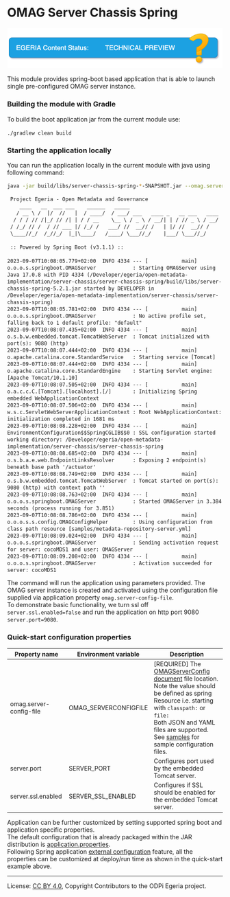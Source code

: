 <!-- SPDX-License-Identifier: CC-BY-4.0 -->
<!-- Copyright Contributors to the ODPi Egeria project.  -->

# OMAG Server Chassis Spring

![egeria-content-status-tech-preview.png](..%2F..%2F..%2Fimages%2Fegeria-content-status-tech-preview.png)

This module provides spring-boot based application that is able to launch single pre-configured OMAG server instance.

### Building the module with Gradle

To build the boot application jar from the current module use:

`./gradlew clean build`

### Starting the application locally

You can run the application locally in the current module with java using following command:

```bash
java -jar build/libs/server-chassis-spring-*-SNAPSHOT.jar --omag.server-config-file=classpath:samples/metadata-repository-server.yml --server.port=9080 --server.ssl.enabled=false
```

```
 Project Egeria - Open Metadata and Governance
    ____   __  ___ ___    ______   _____
   / __ \ /  |/  //   |  / ____/  / ___/ ___   ____ _   __ ___   ____
  / / / // /|_/ // /| | / / __    \__ \ / _ \ / __/| | / // _ \ / __/
 / /_/ // /  / // ___ |/ /_/ /   ___/ //  __// /   | |/ //  __// /
 \____//_/  /_//_/  |_|\____/   /____/ \___//_/    |___/ \___//_/

 :: Powered by Spring Boot (v3.1.1) ::

2023-09-07T10:08:05.779+02:00  INFO 4334 --- [           main] o.o.o.s.springboot.OMAGServer            : Starting OMAGServer using Java 17.0.8 with PID 4334 (/Developer/egeria/open-metadata-implementation/server-chassis/server-chassis-spring/build/libs/server-chassis-spring-5.2.1.jar started by DEVELOPER in /Developer/egeria/open-metadata-implementation/server-chassis/server-chassis-spring)
2023-09-07T10:08:05.781+02:00  INFO 4334 --- [           main] o.o.o.s.springboot.OMAGServer            : No active profile set, falling back to 1 default profile: "default"
2023-09-07T10:08:07.435+02:00  INFO 4334 --- [           main] o.s.b.w.embedded.tomcat.TomcatWebServer  : Tomcat initialized with port(s): 9080 (http)
2023-09-07T10:08:07.444+02:00  INFO 4334 --- [           main] o.apache.catalina.core.StandardService   : Starting service [Tomcat]
2023-09-07T10:08:07.444+02:00  INFO 4334 --- [           main] o.apache.catalina.core.StandardEngine    : Starting Servlet engine: [Apache Tomcat/10.1.10]
2023-09-07T10:08:07.505+02:00  INFO 4334 --- [           main] o.a.c.c.C.[Tomcat].[localhost].[/]       : Initializing Spring embedded WebApplicationContext
2023-09-07T10:08:07.506+02:00  INFO 4334 --- [           main] w.s.c.ServletWebServerApplicationContext : Root WebApplicationContext: initialization completed in 1681 ms
2023-09-07T10:08:08.228+02:00  INFO 4334 --- [           main] EnvironmentConfiguration$$SpringCGLIB$$0 : SSL configuration started working directory: /Developer/egeria/open-metadata-implementation/server-chassis/server-chassis-spring
2023-09-07T10:08:08.685+02:00  INFO 4334 --- [           main] o.s.b.a.e.web.EndpointLinksResolver      : Exposing 2 endpoint(s) beneath base path '/actuator'
2023-09-07T10:08:08.749+02:00  INFO 4334 --- [           main] o.s.b.w.embedded.tomcat.TomcatWebServer  : Tomcat started on port(s): 9080 (http) with context path ''
2023-09-07T10:08:08.763+02:00  INFO 4334 --- [           main] o.o.o.s.springboot.OMAGServer            : Started OMAGServer in 3.384 seconds (process running for 3.851)
2023-09-07T10:08:08.786+02:00  INFO 4334 --- [           main] o.o.o.s.s.config.OMAGConfigHelper        : Using configuration from class path resource [samples/metadata-repository-server.yml]
2023-09-07T10:08:09.024+02:00  INFO 4334 --- [           main] o.o.o.s.springboot.OMAGServer            : Sending activation request for server: cocoMDS1 and user: OMAGServer
2023-09-07T10:08:09.208+02:00  INFO 4334 --- [           main] o.o.o.s.springboot.OMAGServer            : Activation succeeded for server: cocoMDS1

```

The command will run the application using parameters provided. The OMAG server instance is created and activated using the configuration file supplied via application property `omag.server-config-file`. 
<br/>To demonstrate basic functionality, we turn ssl off `server.ssl.enabled=false` and run the application on http port 9080 `server.port=9080`.

### Quick-start configuration properties

| Property name           | Environment variable  | Description                                                                                                                                                                                                                                                                                                                                              |
|-------------------------|-----------------------|----------------------------------------------------------------------------------------------------------------------------------------------------------------------------------------------------------------------------------------------------------------------------------------------------------------------------------------------------------|
| omag.server-config-file | OMAG_SERVERCONFIGFILE | [REQUIRED] The [OMAGServerConfig document](https://egeria-project.org/concepts/configuration-document/) file location. <br/>Note the value should be defined as spring Resource i.e. starting with `classpath:` or `file:` <br/> Both JSON and YAML files are supported. See [samples](src%2Fmain%2Fresources%2Fsamples) for sample configuration files. |
| server.port             | SERVER_PORT           | Configures port used by the embedded Tomcat server.                                                                                                                                                                                                                                                                                                      |
| server.ssl.enabled      | SERVER_SSL_ENABLED    | Configures if SSL should be enabled for the embedded Tomcat server.                                                                                                                                                                                                                                                                                      |

Application can be further customized by setting supported spring boot and application specific properties. 
<br/>The default configuration that is already packaged within the JAR distribution is  [application.properties](src%2Fmain%2Fresources%2Fapplication.properties).
<br/>Following Spring application [external configuration](https://docs.spring.io/spring-boot/docs/current/reference/html/features.html#features.external-config) feature, all the properties can be customized at deploy/run time as shown in the quick-start example above.

----
License: [CC BY 4.0](https://creativecommons.org/licenses/by/4.0/),
Copyright Contributors to the ODPi Egeria project.